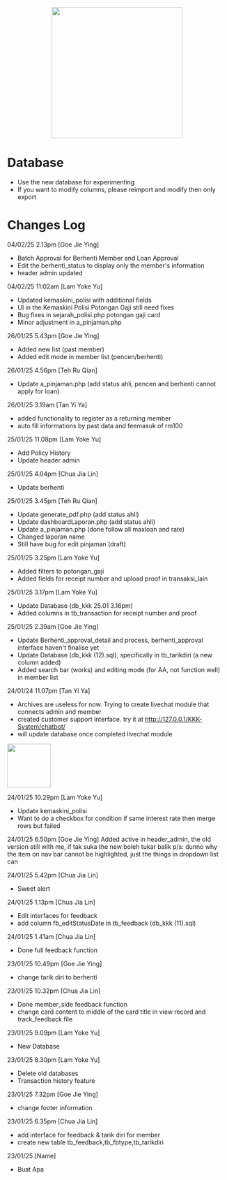 <div id="header" align="center">
<img src="https://media.giphy.com/media/KiZ6kV683kPaU/giphy.gif" width="300"/>
</div>

# Database
- Use the new database for experimenting
- If you want to modify columns, please reimport and modify then only export

# Changes Log
04/02/25 2.13pm [Goe Jie Ying]
- Batch Approval for Berhenti Member and Loan Approval
- Edit the berhenti_status to display only the member's information
- header admin updated

04/02/25 11:02am [Lam Yoke Yu]
- Updated kemaskini_polisi with additional fields
- UI in the Kemaskini Polisi Potongan Gaji still need fixes
- Bug fixes in sejarah_polisi.php potongan gaji card
- Minor adjustment in a_pinjaman.php

26/01/25 5.43pm [Goe Jie Ying]
- Added new list (past member)
- Added edit mode in member list (pencen/berhenti)

26/01/25 4.56pm [Teh Ru Qian]
- Update a_pinjaman.php (add status ahli, pencen and berhenti cannot apply for loan)

26/01/25 3.19am [Tan Yi Ya]
- added functionality to register as a returning member
- auto fill informations by past data and feemasuk of rm100

25/01/25 11.08pm [Lam Yoke Yu]
- Add Policy History
- Update header admin

25/01/25 4.04pm [Chua Jia Lin]
- Update berhenti

25/01/25 3.45pm [Teh Ru Qian]
- Update generate_pdf.php (add status ahli)
- Update dashboardLaporan.php (add status ahli)
- Update a_pinjaman.php (done follow all maxloan and rate)
- Changed laporan name
- Still have bug for edit pinjaman (draft)

25/01/25 3.25pm [Lam Yoke Yu]
- Added filters to potongan_gaji
- Added fields for receipt number and upload proof in transaksi_lain

25/01/25 3.17pm [Lam Yoke Yu]
- Update Database (db_kkk 25.01 3.16pm)
- Added columns in tb_transaction for receipt number and proof

25/01/25 2.39am [Goe Jie Ying]
- Update Berhenti_approval_detail and process, berhenti_approval interface haven't finalise yet
- Update Database (db_kkk (12).sql), specifically in tb_tarikdiri (a new column added)
- Added search bar (works) and editing mode (for AA, not function well) in member list

24/01/24 11.07pm [Tan Yi Ya]
- Archives are useless for now. Trying to create livechat module that connects admin and member
- created customer support interface. try it at http://127.0.0.1/KKK-System/chatbot/
- will update database once completed livechat module
<img src="https://github.com/user-attachments/assets/fc7f4ad7-f0e3-4004-8bbb-afee65a9838a" width="100" />

24/01/25 10.29pm [Lam Yoke Yu]
- Update kemaskini_polisi
- Want to do a checkbox for condition if same interest rate then merge rows but failed

24/01/25 6.50pm [Goe Jie Ying]
Added active in header_admin, the old version still with me, if tak suka the new boleh tukar balik
p/s: dunno why the item on nav bar cannot be highlighted, just the things in dropdown list can

24/01/25 5.42pm [Chua Jia Lin]
- Sweet alert

24/01/25 1.13pm [Chua Jia Lin]
- Edit interfaces for feedback
- add column fb_editStatusDate in tb_feedback (db_kkk (11).sql)
  
24/01/25 1.41am [Chua Jia Lin]
- Done full feedback function
  
23/01/25 10.49pm [Goe Jie Ying]
- change tarik diri to berhenti

23/01/25 10.32pm [Chua Jia Lin]
- Done member_side feedback function
- change card content to middle of the card title in view record and track_feedback file

23/01/25 9.09pm [Lam Yoke Yu]
- New Database

23/01/25 8.30pm [Lam Yoke Yu]
- Delete old databases
- Transaction history feature 

23/01/25 7.32pm [Goe Jie Ying]
- change footer information

23/01/25 6.35pm [Chua Jia Lin]
- add interface for feedback & tarik diri for member
- create new table tb_feedback,tb_fbtype,tb_tarikdiri

23/01/25 [Name]
- Buat Apa
